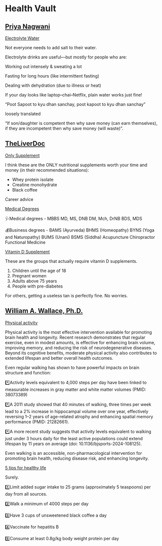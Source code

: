 # **Health Vault**


## [Priya Nagwani](https://x.com/priya_nagwani)
[Electrolyte Water](https://x.com/priya_nagwani/status/1912546921362636909)

Not everyone needs to add salt to their water.

Electrolyte drinks are useful—but mostly for people who are:

Working out intensely & sweating a lot

Fasting for long hours (like intermittent fasting)

Dealing with dehydration (due to illness or heat)

If your day looks like laptop–chai–Netflix, plain water works just fine!






“Poot Sapoot to kyu dhan sanchay, poot kapoot to kyu dhan sanchay”

loosely translated

“If son/daughter is competent then why save money (can earn themselves), if they are incompetent then why save money (will waste)”.

## [TheLiverDoc](https://x.com/theliverdr)

[Only Supplement](https://x.com/theliverdr/status/1934227797599555620)

I think these are the ONLY nutritional supplements worth your time and money (in their recommended situations):

- Whey protein isolate
- Creatine monohydrate
- Black coffee


Career advice


[Medical Degrees](https://x.com/theliverdr/status/1946056859875692891)

🩺Medical degrees -
MBBS
MD, MS, DNB
DM, Mch, DrNB
BDS, MDS

💰Business degrees -
BAMS (Ayurveda)
BHMS (Homeopathy)
BYNS (Yoga and Naturopathy)
BUMS (Unani)
BSMS (Siddha)
Acupuncture
Chiropractor
Functional Medicine


[Vitamin D Supplement](https://x.com/theliverdr/status/1910205458964509134)

These are the groups that actually require vitamin D supplements.

1. Children until the age of 18
2. Pregnant women
3. Adults above 75 years
4. People with pre-diabetes

For others, getting a useless tan is perfectly fine.
No worries.

## [William A. Wallace, Ph.D.](https://x.com/drwilliamwallac)
[Physical activity](https://x.com/drwilliamwallac/status/1951984429359845434)

Physical activity is the most effective intervention available for promoting brain health and longevity. Recent research demonstrates that regular exercise, even in modest amounts, is effective for enhancing brain volume, improving memory, and reducing the risk of neurodegenerative diseases. Beyond its cognitive benefits, moderate physical activity also contributes to extended lifespan and better overall health outcomes.

Even regular walking has shown to have powerful impacts on brain structure and function:

*️⃣Activity levels equivalent to 4,000 steps per day have been linked to measurable increases in gray matter and white matter volumes (PMID: 38073389)

*️⃣A 2011 study showed that 40 minutes of walking, three times per week lead to a 2% increase in hippocampal volume over one year, effectively reversing 1–2 years of age-related atrophy and enhancing spatial memory performance (PMID: 21282661).

*️⃣A more recent study suggests that activity levels equivalent to walking just under 3 hours daily for the least active populations could extend lifespan by 11 years on average (doi: 10.1136/bjsports-2024-108125).

Even walking is an accessible, non-pharmacological intervention for promoting brain health, reducing disease risk, and enhancing longevity.

[5 tips for healthy life](https://x.com/theliverdr/status/1955613864265162854)

Surely.

1️⃣Limit added sugar intake to 25 grams (approximately 5 teaspoons) per day from all sources.

2️⃣Walk a minimum of 4000 steps per day

3️⃣Have 3 cups of unsweetened black coffee a day

4️⃣Vaccinate for hepatitis B

5️⃣Consume at least 0.8g/kg body weight protein per day